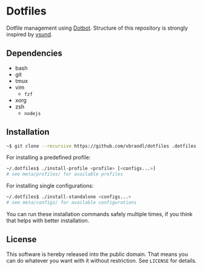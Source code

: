 # Dotfiles

Dotfile management using [Dotbot](https://github.com/anishathalye/dotbot).
Structure of this repository is strongly inspired by [vsund](https://github.com/vsund/dotfiles).

## Dependencies

* bash
* git
* tmux
* vim
    * `fzf`
* xorg
* zsh
    * `nodejs`

## Installation

```bash
~$ git clone --recursive https://github.com/vbrandl/dotfiles .dotfiles
```

For installing a predefined profile:

```bash
~/.dotfiles$ ./install-profile <profile> [<configs...>]
# see meta/profiles/ for available profiles
```

For installing single configurations:

```bash
~/.dotfiles$ ./install-standalone <configs...>
# see meta/configs/ for available configurations
```

You can run these installation commands safely multiple times, if you think that helps
with better installation.

## License

This software is hereby released into the public domain. That means you can do
whatever you want with it without restriction. See `LICENSE` for details.
